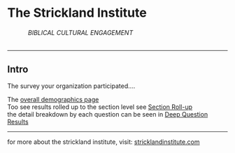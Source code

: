 # The Strickland Institute
###### &nbsp;&nbsp;&nbsp;&nbsp;&nbsp;&nbsp;&nbsp;&nbsp;&nbsp;&nbsp;&nbsp;&nbsp;BIBLICAL CULTURAL ENGAGEMENT
---


## Intro

The survey your organization participated....

The [overall demographics page](demo) <br>
Too see results rolled up to the section level see [Section Roll-up](sec) <br>
the detail breakdown by each question can be seen in [Deep Question Results](qbyq) <br>

---
for more about the strickland institute, visit: [stricklandinstitute.com](https://www.stricklandinstitute.com/)